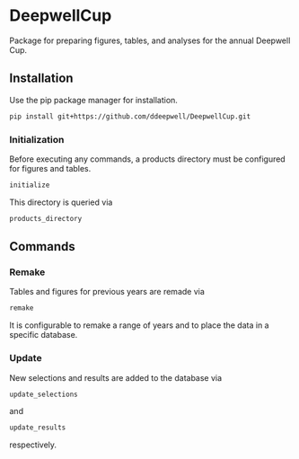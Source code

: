 # DeepwellCup

Package for preparing figures, tables, and analyses for the annual Deepwell Cup.

## Installation

Use the pip package manager for installation.
```bash
pip install git+https://github.com/ddeepwell/DeepwellCup.git
```

### Initialization

Before executing any commands, a products directory must be configured for figures and tables.
```bash
initialize
```

This directory is queried via
```bash
products_directory
```

## Commands

### Remake

Tables and figures for previous years are remade via
```bash
remake
```
It is configurable to remake a range of years and to place the data in a specific database.

### Update

New selections and results are added to the database via
```bash
update_selections
```
and
```bash
update_results
```
respectively.
